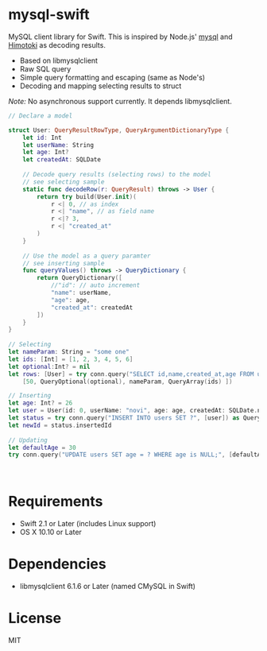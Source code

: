 mysql-swift
===========

MySQL client library for Swift.
This is inspired by Node.js' [mysql](https://github.com/felixge/node-mysql) and [Himotoki](https://github.com/ikesyo/Himotoki) as decoding results.

* Based on libmysqlclient
* Raw SQL query
* Simple query formatting and escaping (same as Node's)
* Decoding and mapping selecting results to struct

_Note:_ No asynchronous support currently. It depends libmysqlclient.

```swift
// Declare a model

struct User: QueryResultRowType, QueryArgumentDictionaryType {
    let id: Int
    let userName: String
    let age: Int?
    let createdAt: SQLDate
    
    // Decode query results (selecting rows) to the model
    // see selecting sample
    static func decodeRow(r: QueryResult) throws -> User {
        return try build(User.init)(
            r <| 0, // as index
            r <| "name", // as field name
            r <|? 3,
            r <| "created_at"
        )
    }
    
    // Use the model as a query paramter
    // see inserting sample
    func queryValues() throws -> QueryDictionary {
        return QueryDictionary([
            //"id": // auto increment
            "name": userName,
            "age": age,
            "created_at": createdAt
        ])
    }
}
    
// Selecting
let nameParam: String = "some one"
let ids: [Int] = [1, 2, 3, 4, 5, 6]
let optional:Int? = nil
let rows: [User] = try conn.query("SELECT id,name,created_at,age FROM users WHERE (age > ? OR age is ?) OR name = ? OR id IN (?)", 
	[50, QueryOptional(optional), nameParam, QueryArray(ids) ])

// Inserting
let age: Int? = 26
let user = User(id: 0, userName: "novi", age: age, createdAt: SQLDate.now(timeZone: conn.options.timeZone))
let status = try conn.query("INSERT INTO users SET ?", [user]) as QueryStatus
let newId = status.insertedId
        
// Updating
let defaultAge = 30
try conn.query("UPDATE users SET age = ? WHERE age is NULL;", [defaultAge])
            
        
``` 

# Requirements

* Swift 2.1 or Later (includes Linux support)
* OS X 10.10 or Later

# Dependencies

* libmysqlclient 6.1.6 or Later (named CMySQL in Swift)

# License

MIT
